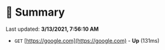# 📖 Summary
Last updated: **3/13/2021, 7:56:10 AM**

- `GET` [https://google.com](https://google.com) - **Up** (131ms)
